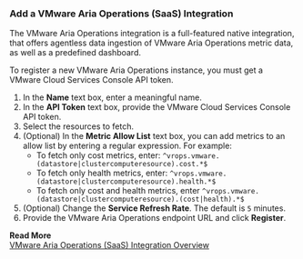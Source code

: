 ### Add a VMware Aria Operations (SaaS) Integration

The VMware Aria Operations integration is a full-featured native integration, that offers agentless data ingestion of VMware Aria Operations metric data, as well as a predefined dashboard.

To register a new VMware Aria Operations instance, you must get a VMware Cloud Services Console API token. 

1. In the **Name** text box, enter a meaningful name.
2. In the **API Token** text box, provide the VMware Cloud Services Console API token.
3. Select the resources to fetch.
4. (Optional) In the **Metric Allow List** text box, you can add metrics to an allow list by entering a regular expression. For example:
   * To fetch only cost metrics, enter: <code>^vrops.vmware.(datastore|clustercomputeresource).cost.*$</code>
   * To fetch only health metrics, enter: <code>^vrops.vmware.(datastore|clustercomputeresource).health.*$</code>
   * To fetch only cost and health metrics, enter <code>^vrops.vmware.(datastore|clustercomputeresource).(cost|health).*$</code>
5. (Optional) Change the **Service Refresh Rate**. The default is `5` minutes.
6. Provide the VMware Aria Operations endpoint URL and click **Register**.

**Read More**<br/>
  [VMware Aria Operations (SaaS) Integration Overview](https://docs.wavefront.com/integrations_vrops.html)
